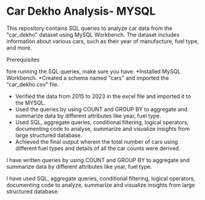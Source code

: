 # Car Dekho Analysis- MYSQL

This repository contains SQL queries to analyze car data from the "car_dekho" dataset using MySQL Workbench.
The dataset includes information about various cars, such as their year of manufacture, fuel type, and more.

Prerequisites

fore running the SQL queries, make sure you have:
*Installed MySQL Workbench.
*Created a schema named "cars" and imported the "car_dekho.csv" file.

-	Verified the data from 2015 to 2023 in the excel file and imported it to the MYSQL.
-	Used the queries by using COUNT and GROUP BY to aggregate and summarize data by different attributes like year, fuel type.
-	Used SQL, aggregate queries, conditional filtering, logical operators, documenting code to analyse, summarize and visualize insights from large structured database.
-	Achieved the final output wherein the total number of cars using different fuel types and details of all the car counts were derived.  

 I have written queries by using COUNT and GROUP BY to aggregate and summarize data by different attributes like
 year, fuel type.
 
 I have used SQL, aggregate queries, conditional filtering, logical operators, documenting code to analyze, summarize and visualize insights from large structured
 database.
 
